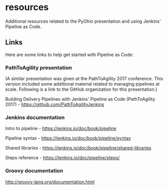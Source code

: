 # resources
Additional resources related to the PyOhio presentation and using Jenkins' Pipeline as Code. 

## Links
Here are some links to help get started with Pipeline as Code:

### PathToAgility presentation
(A similar presentation was given at the PathToAgility 2017 conference.  This version included
some additional material related to managing pipelines at scale.  Following is a link to the
GitHub organization for this presentation.)

Building Delivery Pipelines with Jenkins' Pipeline as Code (PathToAgility 2017) - https://github.com/PathToAgilityJenkins

### Jenkins documentation
Intro to pipeline - https://jenkins.io/doc/book/pipeline

Pipeline syntax - https://jenkins.io/doc/book/pipeline/syntax

Shared libraries - https://jenkins.io/doc/book/pipeline/shared-libraries

Steps reference - https://jenkins.io/doc/pipeline/steps/

### Groovy documentation
http://groovy-lang.org/documentation.html

